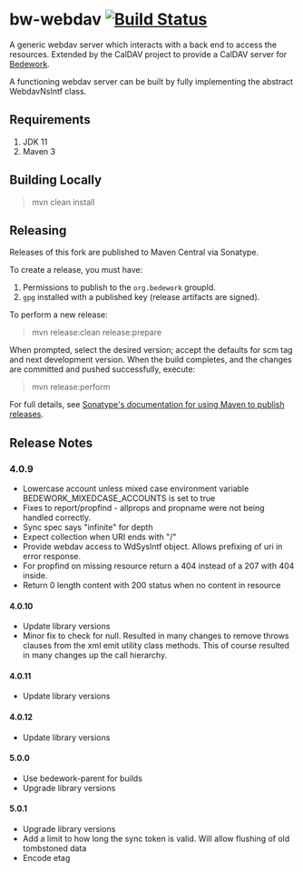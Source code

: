 # bw-webdav [![Build Status](https://travis-ci.org/Bedework/bw-webdav.svg)](https://travis-ci.org/Bedework/bw-webdav)

A generic webdav server which interacts with a back end to access the
resources. Extended by the CalDAV project to provide a CalDAV server for
[Bedework](https://www.apereo.org/projects/bedework).

A functioning webdav server can be built by fully implementing the abstract
WebdavNsIntf class.

## Requirements

1. JDK 11
2. Maven 3

## Building Locally

> mvn clean install

## Releasing

Releases of this fork are published to Maven Central via Sonatype.

To create a release, you must have:

1. Permissions to publish to the `org.bedework` groupId.
2. `gpg` installed with a published key (release artifacts are signed).

To perform a new release:

> mvn release:clean release:prepare

When prompted, select the desired version; accept the defaults for scm tag and next development version.
When the build completes, and the changes are committed and pushed successfully, execute:

> mvn release:perform

For full details, see [Sonatype's documentation for using Maven to publish releases](http://central.sonatype.org/pages/apache-maven.html).

## Release Notes
### 4.0.9
* Lowercase account unless mixed case environment variable BEDEWORK_MIXEDCASE_ACCOUNTS is set to true
* Fixes to report/propfind - allprops and propname were not being handled correctly.
* Sync spec says "infinite" for depth
* Expect collection when URI ends with "/"
* Provide webdav access to WdSysIntf object. Allows prefixing of uri in error response.
* For propfind on missing resource return a 404 instead of a 207 with 404 inside.
* Return 0 length content with 200 status when no content in resource

#### 4.0.10
* Update library versions
* Minor fix to check for null. Resulted in many changes to remove throws clauses from the xml emit utility class methods. This of course resulted in many changes up the call hierarchy.

#### 4.0.11
* Update library versions

#### 4.0.12
* Update library versions

#### 5.0.0
* Use bedework-parent for builds
*  Upgrade library versions

#### 5.0.1
*  Upgrade library versions
* Add a limit to how long the sync token is valid. Will allow flushing of old tombstoned data
* Encode etag
